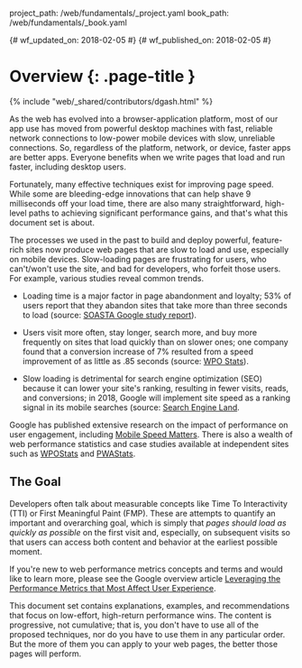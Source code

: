 project_path: /web/fundamentals/_project.yaml
book_path: /web/fundamentals/_book.yaml

{# wf_updated_on: 2018-02-05 #}
{# wf_published_on: 2018-02-05 #}

# Overview {: .page-title }

{% include "web/_shared/contributors/dgash.html" %}


As the web has evolved into a browser-application platform, most of our app use has moved from 
powerful desktop machines with fast, reliable network connections to low-power mobile devices with 
slow, unreliable connections. So, regardless of the platform, network, or device, faster apps are 
better apps. Everyone benefits when we write pages that load and run faster, including desktop
users. 

Fortunately, many effective techniques exist for improving page speed. While some are bleeding-edge
innovations that can help shave 9 milliseconds off your load time, there are also many
straightforward, high-level paths to achieving significant performance gains, and that's what this
document set is about.

The processes we used in the past to build and deploy powerful, feature-rich sites now produce web 
pages that are slow to load and use, especially on mobile devices. Slow-loading pages are
frustrating for users, who can't/won't use the site, and bad for developers, who forfeit those
users. For example, various studies reveal common trends.

- Loading time is a major factor in page abandonment and loyalty; 53% of users report that they 
abandon sites that take more than three seconds to load (source: 
[SOASTA Google study report](https://soasta.com/blog/google-mobile-web-performance-study/)).

- Users visit more often, stay longer, search more, and buy more frequently on sites that load 
quickly than on slower ones; one company found that a conversion increase of 7% resulted from a 
speed improvement of as little as .85 seconds (source: [WPO Stats](https://wpostats.com/)).

- Slow loading is detrimental for search engine optimization (SEO) because it can lower your site's 
ranking, resulting in fewer visits, reads, and conversions; in 2018, Google will implement site speed 
as a ranking signal in its mobile searches (source: 
[Search Engine Land](https://searchengineland.com/google-speed-update-page-speed-will-become-ranking-factor-mobile-search-289904).

Google has published extensive research on the impact of performance on user engagement, including 
[Mobile Speed Matters](https://www.doubleclickbygoogle.com/articles/mobile-speed-matters/).
There is also a wealth of web performance statistics and case studies available at independent sites such as 
[WPOStats](https://wpostats.com)
and
[PWAStats](https://www.pwastats.com).

## The Goal

Developers often talk about measurable concepts like Time To Interactivity (TTI) or First Meaningful 
Paint (FMP). These are attempts to quantify an important and overarching goal, which is simply that 
*pages should load as quickly as possible* on the first visit and, especially, on subsequent visits 
so that users can access both content and behavior at the earliest possible moment.

If you're new to web performance metrics concepts and terms and would like to learn more, 
please see the Google overview article 
[Leveraging the Performance Metrics that Most Affect User Experience](https://developers.google.com/web/updates/2017/06/user-centric-performance-metrics).

This document set contains explanations, examples, and recommendations that focus on low-effort, 
high-return performance wins. The content is progressive, not cumulative; that is, you don't have 
to use all of the proposed techniques, nor do you have to use them in any particular order. But 
the more of them you can apply to your web pages, the better those pages will perform.

